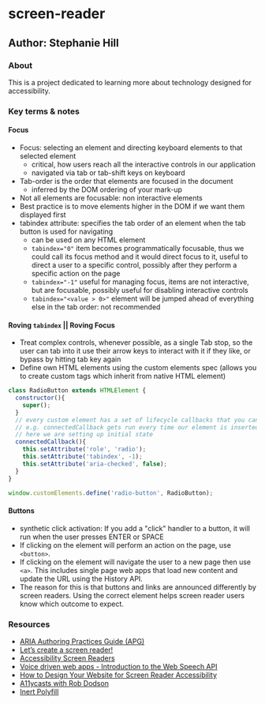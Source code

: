 # screen-reader

## Author: Stephanie Hill

### About

This is a project dedicated to learning more about technology designed for accessibility.

### Key terms & notes

#### Focus

- Focus: selecting an element and directing keyboard elements to that selected element
  - critical, how users reach all the interactive controls in our application
  - navigated via tab or tab-shift keys on keyboard
- Tab-order is the order that elements are focused in the document
  - inferred by the DOM ordering of your mark-up
- Not all elements are focusable: non interactive elements
- Best practice is to move elements higher in the DOM if we want them displayed first
- tabindex attribute: specifies the tab order of an element when the tab button is used for navigating
  - can be used on any HTML element
  - `tabindex="0"` item becomes programmatically focusable, thus we could call its focus method and it would direct focus to it, useful to direct a user to a specific control, possibly after they perform a specific action on the page
  - `tabindex="-1"` useful for managing focus, items are not interactive, but are focusable, possibly useful for disabling interactive controls
  - `tabindex="<value > 0>"` element will be jumped ahead of everything else in the tab order: not recommended

#### Roving `tabindex` || Roving Focus

- Treat complex controls, whenever possible, as a single Tab stop, so the user can tab into it use their arrow keys to interact with it if they like, or bypass by hitting tab key again
- Define own HTML elements using the custom elements spec (allows you to create custom tags which inherit from native HTML element)

``` javascript
class RadioButton extends HTMLElement {
  constructor(){
    super();
  }
  // every custom element has a set of lifecycle callbacks that you can hook into to run your own code
  // e.g. connectedCallback gets run every time our element is inserted into the DOM
  // here we are setting up initial state
  connectedCallback(){
    this.setAttribute('role', 'radio');
    this.setAttribute('tabindex', -1);
    this.setAttribute('aria-checked', false);
  }
}

window.customElements.define('radio-button', RadioButton);
```

#### Buttons

- synthetic click activation: If you add a "click" handler to a button, it will run when the user presses ENTER or SPACE
- If clicking on the element will perform an action on the page, use `<button>`.
- If clicking on the element will navigate the user to a new page then use `<a>`. This includes single page web apps that load new content and update the URL using the History API.
- The reason for this is that buttons and links are announced differently by screen readers. Using the correct element helps screen reader users know which outcome to expect.

### Resources

- [ARIA Authoring Practices Guide (APG)](https://www.w3.org/WAI/ARIA/apg/)
- [Let’s create a screen reader!](https://medium.com/content-uneditable/lets-create-a-screen-reader-6734fe45aa3d)
- [Accessibility Screen Readers](https://www.w3schools.com/accessibility/accessibility_screen_readers.php)
- [Voice driven web apps - Introduction to the Web Speech API](https://developer.chrome.com/blog/voice-driven-web-apps-introduction-to-the-web-speech-api/)
- [How to Design Your Website for Screen Reader Accessibility](https://blog.hubspot.com/website/screen-reader-accessibility)
- [A11ycasts with Rob Dodson](https://www.youtube.com/playlist?list=PLNYkxOF6rcICWx0C9LVWWVqvHlYJyqw7g)
- [Inert Polyfill](https://github.com/WICG/inert)